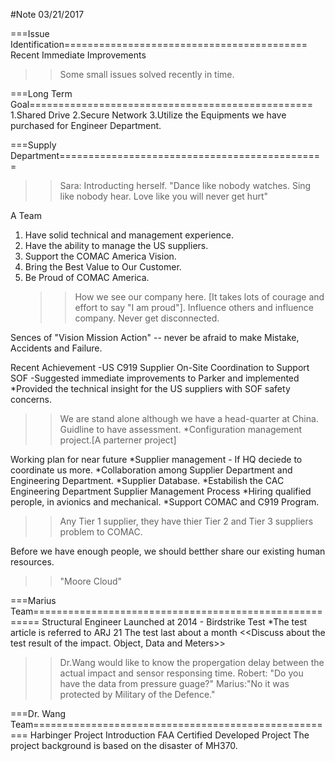#Note 03/21/2017

===Issue Identification==========================================
Recent Immediate Improvements
>>Some small issues solved recently in time.

===Long Term Goal=================================================
1.Shared Drive
2.Secure Network
3.Utilize the Equipments we have purchased for Engineer Department.

===Supply Department==============================================
>>Sara: Introducting herself.
"Dance like nobody watches. Sing like nobody hear. Love like you will never get hurt"

A Team
1. Have solid technical and management experience.
2. Have the ability to manage the US suppliers.
3. Support the COMAC America Vision.
4. Bring the Best Value to Our Customer.
5. Be Proud of COMAC America.
   >>How we see our company here. [It takes lots of courage and effort to say "I am proud"].
   >>Influence others and influence company. Never get disconnected.

Sences of "Vision Mission Action" -- never be afraid to make Mistake, Accidents and Failure.

Recent Achievement
-US C919 Supplier On-Site Coordination to Support SOF
-Suggested immediate improvements to Parker and implemented
*Provided the technical insight for the US suppliers with SOF safety concerns.
>>We are stand alone although we have a head-quarter at China. Guidline to have assessment.
*Configuration management project.[A parterner project]

Working plan for near future
*Supplier management - If HQ deciede to coordinate us more.
*Collaboration among Supplier Department and Engineering Department.
*Supplier Database.
*Estabilish the CAC Engineering Department Supplier Management Process
*Hiring qualified perople, in avionics and mechanical.
*Support COMAC and C919 Program.
>>Any Tier 1 supplier, they have thier Tier 2 and Tier 3 suppliers problem to COMAC.

Before we have enough people, we should betther share our existing human resources.
>>"Moore Cloud"

===Marius Team=======================================================
Structural Engineer
Launched at 2014 - Birdstrike Test
*The test article is referred to ARJ 21
The test last about a month
<<Discuss about the test result of the impact. Object, Data and Meters>>
>>Dr.Wang would like to know the propergation delay between the actual impact and sensor responsing time.
>>Robert: "Do you have the data from pressure guage?" Marius:"No it was protected by Military of the Defence."

===Dr. Wang Team=====================================================
Harbinger Project Introduction
FAA Certified Developed Project
The project background is based on the disaster of MH370.
<CLASSIFIED INFORMATION>





